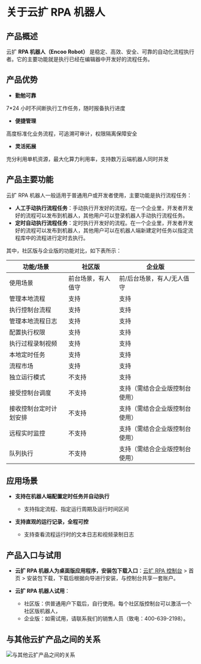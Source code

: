 # 关于云扩 RPA 机器人

## 产品概述

云扩 **RPA 机器人（Encoo Robot）** 是稳定、高效、安全、可靠的自动化流程执行者。它的主要功能就是执行已经在编辑器中开发好的流程任务。

## 产品优势

- **勤勉可靠**

7*24 小时不间断执行工作任务，随时报备执行进度

- **便捷管理**

高度标准化业务流程，可追溯可审计，权限隔离保障安全

- **灵活拓展**

充分利用单机资源，最大化算力利用率，支持数万云端机器人同时并发

## 产品主要功能

云扩 RPA 机器人一般适用于普通用户或开发者使用，主要功能是执行流程任务：

- **人工手动执行流程任务**：手动执行开发好的流程。在一个企业里，开发者开发好的流程可以发布到机器人，其他用户可以登录机器人手动执行流程任务。
- **定时自动执行流程任务**：定时执行开发好的流程。在一个企业里，开发者开发好的流程可以发布到机器人，其他用户可以在机器人端新建定时任务以指定流程库中的流程进行定时去执行。

其中，社区版与企业版的功能对比，如下表所示：

 功能/场景| 社区版 | 企业版
---------|----------|---------
 使用场景 | 前台场景，有人值守 | 前/后台场景，有人/无人值守
 管理本地流程 | 支持 | 支持
 执行控制台流程 | 支持 | 支持
 管理本地流程日志 | 支持 | 支持
 配置执行权限 | 支持 | 支持
 执行过程录制视频 | 支持 | 支持
 本地定时任务 | 支持 | 支持
 流程市场 | 支持 | 支持
 独立运行模式 | 不支持 | 支持
 接受控制台调度 | 不支持 | 支持（需结合企业版控制台使用）
 接收控制台定时计划安排 | 不支持 | 支持（需结合企业版控制台使用）
 远程实时监控 | 不支持 | 支持（需结合企业版控制台使用）
 队列执行|不支持|支持（需结合企业版控制台使用）

## 应用场景

- **支持在机器人端配置定时任务并自动执行**
    - 支持指定流程、指定运行周期及运行时间区间

- **支持直观的运行记录，全程可控**
    - 支持查看流程运行时的文本日志和视频录制日志

## 产品入口与试用

- **云扩 RPA 机器人为桌面版应用程序，安装包下载入口**：[云扩 RPA 控制台](https://console.encoo.com/) > 首页 > 安装包下载，下载后根据向导进行安装，与控制台共享一套账户。

- **云扩 RPA 机器人试用**：  
    - 社区版：供普通用户下载后，自行使用。每个社区版控制台可以激活一个社区版机器人，
    - 企业版：如需试用，请联系我们的销售人员（致电：400-639-2198）。

## 与其他云扩产品之间的关系

![与其他云扩产品之间的关系](https://docimages.blob.core.chinacloudapi.cn/images/Studio/productviewrobot20210520.png)
